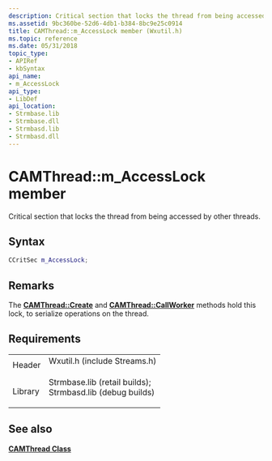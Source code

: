 ```yaml
---
description: Critical section that locks the thread from being accessed by other threads.
ms.assetid: 9bc360be-52d6-4db1-b384-8bc9e25c0914
title: CAMThread::m_AccessLock member (Wxutil.h)
ms.topic: reference
ms.date: 05/31/2018
topic_type: 
- APIRef
- kbSyntax
api_name: 
- m_AccessLock
api_type: 
- LibDef
api_location: 
- Strmbase.lib
- Strmbase.dll
- Strmbasd.lib
- Strmbasd.dll
---
```


# CAMThread::m\_AccessLock member

Critical section that locks the thread from being accessed by other threads.

## Syntax


```C++
CCritSec m_AccessLock;
```



## Remarks

The [**CAMThread::Create**](camthread-create.md) and [**CAMThread::CallWorker**](camthread-callworker.md) methods hold this lock, to serialize operations on the thread.

## Requirements



|                    |                                                                                                                                                                                            |
|--------------------|--------------------------------------------------------------------------------------------------------------------------------------------------------------------------------------------|
| Header<br/>  | <dl> <dt>Wxutil.h (include Streams.h)</dt> </dl>                                                                                    |
| Library<br/> | <dl> <dt>Strmbase.lib (retail builds); </dt> <dt>Strmbasd.lib (debug builds)</dt> </dl> |



## See also

<dl> <dt>

[**CAMThread Class**](camthread.md)
</dt> </dl>

 

 




